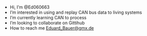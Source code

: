 -  Hi, I’m @Ed060663
-  I’m interested in using and replay CAN bus data to living systems
-  I’m currently learning CAN to process
-  I’m looking to collaborate on Gittihub
-  How to reach me Eduard_Bauer@gmx.de

<!---
Ed060663/Ed060663 is a ✨ special ✨ repository because its `README.md` (this file) appears on your GitHub profile.
You can click the Preview link to take a look at your changes.
--->

